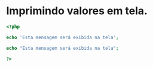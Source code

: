 # Imprimindo valores em tela.

```php
<?php

echo 'Esta mensagem será exibida na tela';

echo "Esta mensagem será exibida na tela";

?>
```
